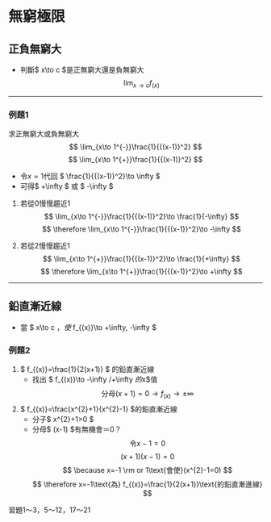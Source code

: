 # 無窮極限

## 正負無窮大

* 判斷$ x\to c $是正無窮大還是負無窮大
  $$ \lim_{x\to c}f_{(x)} $$

---

### 例題1

求正無窮大或負無窮大
$$ \lim_{x\to 1^{-}}\frac{1}{{(x-1)}^2} $$
$$ \lim_{x\to 1^{+}}\frac{1}{{(x-1)}^2} $$

* 令$x=1$代回 $ \frac{1}{{(x-1)}^2}\to \infty $
* 可得$ +\infty $ 或 $ -\infty $

1. 若從0慢慢趨近1
$$ \lim_{x\to 1^{-}}\frac{1}{{(x-1)}^2}\to \frac{1}{-\infty} $$
$$ \therefore \lim_{x\to 1^{-}}\frac{1}{{(x-1)}^2}\to -\infty $$

2. 若從2慢慢趨近1
$$ \lim_{x\to 1^{+}}\frac{1}{{(x-1)}^2}\to \frac{1}{+\infty} $$
$$ \therefore \lim_{x\to 1^{+}}\frac{1}{{(x-1)}^2}\to +\infty $$

---

## 鉛直漸近線

* 當 $ x\to c $，使$ f_{(x)}\to +\infty, -\infty $

### 例題2

1. $ f_{(x)}=\frac{1}{2(x+1)} $ 的鉛直漸近線
   * 找出 $ f_{(x)}\to -\infty /+\infty $的$x$值
    $$ \text{分母}(x+1)=0\to f_{(x)}\to \pm\infty $$
2. $ f_{(x)}=\frac{x^{2}+1}{x^{2}-1} $的鉛直漸近線
   * 分子$ x^{2}+1>0 $
   * 分母$ (x-1) $有無機會＝0？
$$ \text{令}x-1=0 $$ $$(x+1)(x-1)=0$$
$$ \because x=-1 \rm or 1\text{會使}(x^{2}-1=0) $$ $$ \therefore x=-1\text{為} f_{(x)}=\frac{1}{2(x+1)}\text{的鉛直漸進線} $$

習題1～3，5～12，17～21
